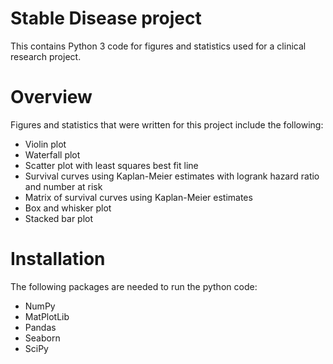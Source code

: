 # Stable Disease project
This contains Python 3 code for figures and statistics used for a clinical research project.

# Overview
Figures and statistics that were written for this project include the following:
* Violin plot
* Waterfall plot
* Scatter plot with least squares best fit line
* Survival curves using Kaplan-Meier estimates with logrank hazard ratio and number at risk
* Matrix of survival curves using Kaplan-Meier estimates
* Box and whisker plot
* Stacked bar plot

# Installation
The following packages are needed to run the python code:
* NumPy
* MatPlotLib
* Pandas
* Seaborn
* SciPy
